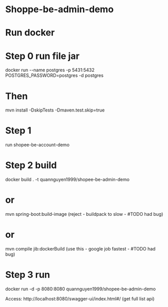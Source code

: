 # Shoppe-be-admin-demo
# Run docker
# Step 0 run file jar
docker run --name postgres -p 5431:5432 POSTGRES_PASSWORD=postgres -d postgres
# Then
mvn install -DskipTests -Dmaven.test.skip=true

# Step 1
run shopee-be-account-demo

# Step 2 build
docker build . -t quannguyen1999/shopee-be-admin-demo
# or
mvn spring-boot:build-image (reject - buildpack to slow - #TODO had bug)
# or
mvn compile jib:dockerBuild (use this - google job fastest - #TODO had bug)

# Step 3 run
docker run -d -p 8080:8080 quannguyen1999/shopee-be-admin-demo

Access: http://localhost:8080/swagger-ui/index.html#/ (get full list api)

